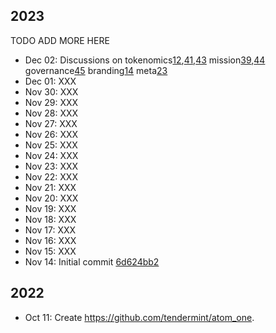 ## 2023
TODO ADD MORE HERE
- Dec 02: Discussions on
          tokenomics[12](https://github.com/atomone-hub/genesis/issues/12),[41](https://github.com/atomone-hub/genesis/issues/41),[43](https://github.com/atomone-hub/genesis/issues/43)
          mission[39](https://github.com/atomone-hub/genesis/issues/39),[44](https://github.com/atomone-hub/genesis/issues/44)
          governance[45](https://github.com/atomone-hub/genesis/issues/45)
          branding[14](https://github.com/atomone-hub/genesis/issues/14)
          meta[23](https://github.com/atomone-hub/genesis/issues/23)
- Dec 01: XXX
- Nov 30: XXX
- Nov 29: XXX
- Nov 28: XXX
- Nov 27: XXX
- Nov 26: XXX
- Nov 25: XXX
- Nov 24: XXX
- Nov 23: XXX
- Nov 22: XXX
- Nov 21: XXX
- Nov 20: XXX
- Nov 19: XXX
- Nov 18: XXX
- Nov 17: XXX
- Nov 16: XXX
- Nov 15: XXX
- Nov 14: Initial commit [6d624bb2](https://github.com/atomone-hub/genesis/commit/6d624bb2ba26b78a464908796aaaaf7790c15122)

## 2022
- Oct 11: Create https://github.com/tendermint/atom_one.
